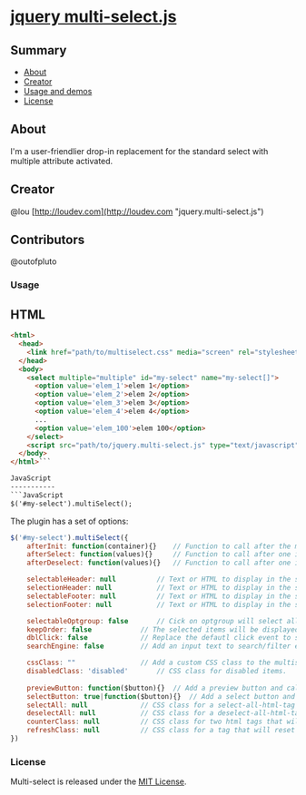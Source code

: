 # [jquery multi-select.js](http://loudev.com/)

## Summary 

- [About](#about)
- [Creator](#creator)
- [Usage and demos](#usage)
- [License](#license)

## About
I'm a user-friendlier drop-in replacement for the standard select with multiple attribute activated.

## Creator
@lou [http://loudev.com](http://loudev.com "jquery.multi-select.js")

## Contributors
@outofpluto

### Usage

HTML
-----------
```html
<html>
  <head>
    <link href="path/to/multiselect.css" media="screen" rel="stylesheet" type="text/css">
  </head>
  <body>
    <select multiple="multiple" id="my-select" name="my-select[]">
      <option value='elem_1'>elem 1</option>
      <option value='elem_2'>elem 2</option>
      <option value='elem_3'>elem 3</option>
      <option value='elem_4'>elem 4</option>
      ...
      <option value='elem_100'>elem 100</option>
    </select>
    <script src="path/to/jquery.multi-select.js" type="text/javascript"></script>
  </body>
</html>```

JavaScript
-----------
```JavaScript
$('#my-select').multiSelect();
```

The plugin has a set of options:

```JavaScript
$('#my-select').multiSelect({
	afterInit: function(container){}	// Function to call after the multiSelect initilization.
	afterSelect: function(values){} 	// Function to call after one item is selected.
	afterDeselect: function(values){} 	// Function to call after one item is deselected.

	selectableHeader: null			// Text or HTML to display in the selectable header.
	selectionHeader: null			// Text or HTML to display in the selection header.
	selectableFooter: null			// Text or HTML to display in the selectable footer.
	selectionFooter: null 			// Text or HTML to display in the selection footer.

	selectableOptgroup: false		// Cick on optgroup will select all nested options when set to true.
	keepOrder: false 			// The selected items will be displayed in the same order than they are selected.
	dblClick: false 			// Replace the defautl click event to select items by the dblclick one.
	searchEngine: false			// Add an input text to search/filter elements

	cssClass: ""				// Add a custom CSS class to the multiselect container.
	disabledClass: 'disabled' 		// CSS class for disabled items.
	
	previewButton: function($button){}	// Add a preview button and call the function when clicked
	selectButton: true|function($button){}	// Add a select button and call the function when clicked. If set to true, the callback function is simply the select/deselect. If set to a function, it is called AFTER select/deselect. Note that the label itself is not clickable when the button is added
	selectAll: null				// CSS class for a select-all-html-tag that has been added into the DOM (with selectableFooter or selectableHeader for instance)
	deselectAll: null			// CSS class for a deselect-all-html-tag that has been added into the DOM (with selectableFooter or selectableHeader for instance)
	counterClass: null			// CSS class for two html tags that will contain the numbers of elements available in each list. They must be in the ms-container so they should be created using selectableFooter or selectableHeader)
	refreshClass: null			// CSS class for a tag that will reset the selection as it was when the page was first loaded
})
```


### License
Multi-select is released under the [MIT License](http://opensource.org/licenses/MIT "MIT License").
